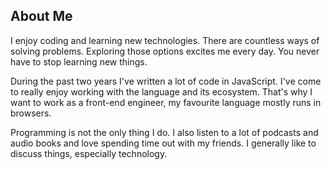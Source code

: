 ## About Me

I enjoy coding and learning new technologies. There are countless ways of solving problems. Exploring those options excites me every day. You never have to stop learning new things.

During the past two years I've written a lot of code in JavaScript. I've come to really enjoy working with the language and its ecosystem. That's why I want to work as a front-end engineer, my favourite language mostly runs in browsers.

Programming is not the only thing I do. I also listen to a lot of podcasts and audio books and love spending time out with my friends. I generally like to discuss things, especially technology.

